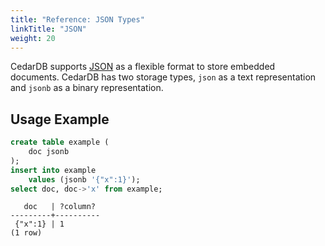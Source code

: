 ```yaml
---
title: "Reference: JSON Types"
linkTitle: "JSON"
weight: 20
---
```


CedarDB supports [JSON](https://datatracker.ietf.org/doc/html/rfc7159) as a flexible format to store embedded documents.
CedarDB has two storage types, `json` as a text representation and `jsonb` as a binary representation.

## Usage Example
```sql
create table example (
    doc jsonb
);
insert into example 
    values (jsonb '{"x":1}');
select doc, doc->'x' from example;
```

```
   doc   | ?column? 
---------+----------
 {"x":1} | 1
(1 row)
```

